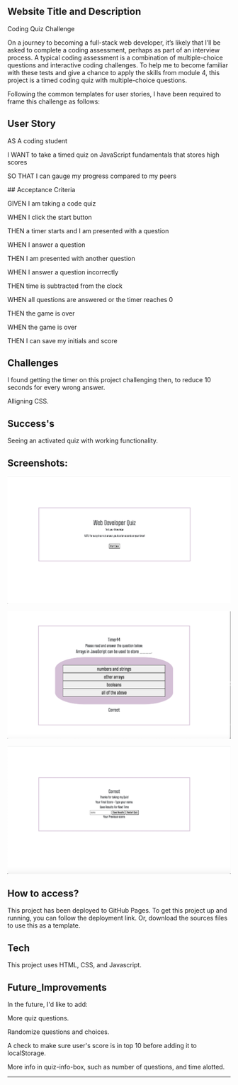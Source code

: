
## Website Title and Description


Coding Quiz Challenge 

On a journey to becoming a full-stack web developer, it’s likely that I’ll be asked to complete a coding assessment, perhaps as part of an interview process. A typical coding 
assessment is a combination of multiple-choice questions and interactive coding challenges.
To help me to become familiar with these tests and give a chance to apply the skills from module 4, this project is a timed coding quiz with multiple-choice questions. 


Following the common templates for user stories, I have been required to frame this challenge as follows:


## User Story

AS A coding student

I WANT to take a timed quiz on JavaScript fundamentals that stores high scores

SO THAT I can gauge my progress compared to my peers



## Acceptance Criteria


GIVEN I am taking a code quiz

WHEN I click the start button

THEN a timer starts and I am presented with a question

WHEN I answer a question

THEN I am presented with another question

WHEN I answer a question incorrectly

THEN time is subtracted from the clock

WHEN all questions are answered or the timer reaches 0

THEN the game is over

WHEN the game is over

THEN I can save my initials and score


## Challenges 


I found getting the timer on this project challenging then, to reduce 10 seconds for every wrong answer. 


Alligning CSS. 


## Success's


Seeing an activated quiz with working functionality. 


## Screenshots:


!["Start Page"](images/start.png "Start page.") 

!["Start Page"](images/Questions.png "Start page.") 

!["Start Page"](images/EndQuiz.png "Start page.") 


## How to access?


This project has been deployed to GitHub Pages. To get this project up and running, you can follow the deployment link. Or, download the sources files to use this as a template.


## Tech


This project uses HTML, CSS, and Javascript. 


## Future_Improvements


In the future, I'd like to add:

More quiz questions.

Randomize questions and choices.

A check to make sure user's score is in top 10 before adding it to localStorage.

More info in quiz-info-box, such as number of questions, and time alotted.


















---------------------------------------------------------------------------------------------------------------------------------------------------------------------------------


